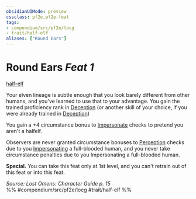 ```yaml
---
obsidianUIMode: preview
cssclass: pf2e,pf2e-feat
tags:
- compendium/src/pf2e/locg
- trait/half-elf
aliases: ["Round Ears"]
---
```

# Round Ears  *Feat 1*  
[half-elf](../../rules/traits/half-elf.md)  


Your elven lineage is subtle enough that you look barely different from other humans, and you've learned to use that to your advantage. You gain the trained proficiency rank in [Deception](../skills.md#Deception) (or another skill of your choice, if you were already trained in [Deception](../skills.md#Deception))

You gain a +4 circumstance bonus to [Impersonate](../../rules/actions/impersonate.md) checks to pretend you aren't a halfelf.

Observers are never granted circumstance bonuses to [Perception](../skills.md#Perception) checks due to you [Impersonating](../../rules/actions/impersonate.md) a full-blooded human, and you never take circumstance penalties due to you Impersonating a full-blooded human.

**Special.** You can take this feat only at 1st level, and you can't retrain out of this feat or into this feat.

*Source: Lost Omens: Character Guide p. 15*  
%% #compendium/src/pf2e/locg #trait/half-elf %%